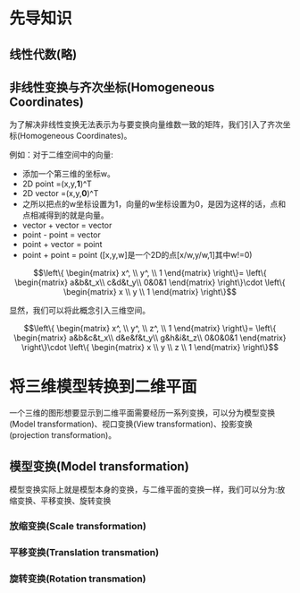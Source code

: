 # 先导知识
## 线性代数(略)

## 非线性变换与齐次坐标(Homogeneous Coordinates)
为了解决非线性变换无法表示为与要变换向量维数一致的矩阵，我们引入了齐次坐标(Homogeneous Coordinates)。  
  
例如：对于二维空间中的向量:
- 添加一个第三维的坐标w。
- 2D point =(x,y,**1**)^T
- 2D vector =(x,y,**0**)^T
- 之所以把点的w坐标设置为1，向量的w坐标设置为0，是因为这样的话，点和点相减得到的就是向量。
- vector + vector = vector
- point - point = vector
- point + vector = point
- point + point = point ([x,y,w]是一个2D的点[x/w,y/w,1]其中w!=0)
```math
\left\{
 \begin{matrix}
   x^, \\
   y^, \\
   1
  \end{matrix} 
\right\}=
\left\{
 \begin{matrix}
   a&b&t_x\\
   c&d&t_y\\
   0&0&1
  \end{matrix}
\right\}\cdot
\left\{
 \begin{matrix}
   x \\
   y \\
   1
  \end{matrix} 
\right\}
```
显然，我们可以将此概念引入三维空间。
```math
\left\{
 \begin{matrix}
   x^, \\
   y^, \\
   z^, \\
   1
  \end{matrix} 
\right\}=
\left\{
 \begin{matrix}
   a&b&c&t_x\\
   d&e&f&t_y\\
   g&h&i&t_z\\
   0&0&0&1
  \end{matrix}
\right\}\cdot
\left\{
 \begin{matrix}
   x \\
   y \\
   z \\
   1
  \end{matrix} 
\right\}
```

# 将三维模型转换到二维平面
一个三维的图形想要显示到二维平面需要经历一系列变换，可以分为模型变换(Model  transformation)、视口变换(View  transformation)、投影变换(projection transformation)。
## 模型变换(Model transformation)
模型变换实际上就是模型本身的变换，与二维平面的变换一样，我们可以分为:放缩变换、平移变换、旋转变换
### 放缩变换(Scale transformation)
### 平移变换(Translation transmation)
### 旋转变换(Rotation transmation)
